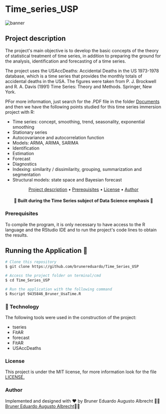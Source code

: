 
# Time_series_USP

![banner](https://limnonews.files.wordpress.com/2014/09/imagem11.png)

## Project description

<p> The project's main objective is to develop the basic concepts of the theory of statistical treatment of time series, in addition to preparing the ground for the analysis, identification and forecasting of a time series.</p> 

<p>The project uses the USAccDeaths: Accidental Deaths in the US 1973-1978 database, which is a time series that provides the monthly totals of accidental deaths in the USA. The figures were taken from P. J. Brockwell and R. A. Davis (1991) Time Series: Theory and Methods. Springer, New York.</p>

<p>PFor more information, just search for the .PDF file in the folder <a href = 'https://github.com/brunereduardo/Time_Series_USP/tree/master/Documents'>Documents</a> and then we have the following points studied for this time series immersion project with R:</p>
 <ul style="list-style-type:disc;">
  <li>Time series: concept, smoothing, trend, seasonality, exponential smoothing</li>
  <li>Stationary series</li>
  <li>Autocovariance and autocorrelation function</li>
  <li>Models: ARMA, ARIMA, SARIMA</li>
  <li>Identification</li>
  <li>Estimation</li>
  <li>Forecast</li>
  <li>Diagnostics</li>
  <li>Indexing: similarity / dissimilarity, grouping, summarization and segmentation</li>
  <li>Structural models: state space and Bayesian forecast</li>
</ul>  

<p align="center">
<a href="#Project description">Project description</a> •  
<a href="#Prerequisites">Prerequisites</a> •	
<a href="#License">License</a> • 
<a href="#Author">Author</a>
</p>

<h4 align="center"> 
  🚧 Built during the Time Series subject of Data Science emphasis 🚧
</h4>

### Prerequisites
To compile the program, it is only necessary to have access to the R language and the RStudio IDE and to run the project's code lines to obtain the results.

## Running the Application 🎲

```bash
# Clone this repository
$ git clone https://github.com/brunereduardo/Time_Series_USP

# Access the project folder on terminal/cmd
$ cd Time_Series_USP

# Run the application with the following command 
$ Rscript 9435846_Bruner_UsaTime.R

```

### 🚀 Technology

The following tools were used in the construction of the project:

- tseries
- FitAR
- forecast
- FitAR
- USAccDeaths

### License

<p>This project is under the MIT license, for more information look for the file <a href = "https://github.com/brunereduardo/Time_Series_USP/blob/master/LICENSE">LICENSE.</a></p>

### Author
Implemented and designed with ❤️ by Bruner Eduardo Augusto Albrecht 👋🏽 [Bruner Eduardo Augusto Albrecht](https://github.com/brunereduardo)👋🏽
